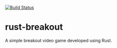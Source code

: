 [![Build Status](https://travis-ci.org/jean553/rust-breakout.svg?branch=master)](https://travis-ci.org/jean553/rust-breakout)

# rust-breakout

A simple breakout video game developed using Rust.
